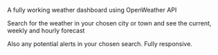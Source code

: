 A fully working weather dashboard using OpenWeather API

Search for the weather in your chosen city or town and see the current, weekly and hourly forecast

Also any potential alerts in your chosen search. Fully responsive.
